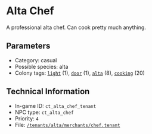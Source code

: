 # Alta Chef

A professional alta chef. Can cook pretty much anything.

## Parameters

- Category: casual
- Possible species: alta
- Colony tags: [`light`](https://ceterai.github.io/MyEnternia/Wiki/Tags/Light) (1), [`door`](https://ceterai.github.io/MyEnternia/Wiki/Tags/Door) (1), [`alta`](https://ceterai.github.io/MyEnternia/Wiki/Tags/Alta) (8), [`cooking`](https://ceterai.github.io/MyEnternia/Wiki/Tags/Cooking) (20)

## Technical Information

- In-game ID: `ct_alta_chef_tenant`
- NPC type: `ct_alta_chef`
- Priority: `4`
- File: [`/tenants/alta/merchants/chef.tenant`](https://github.com/Ceterai/Enternia/blob/main/tenants/alta/merchants/chef.tenant)
